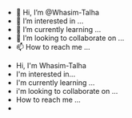 - 👋 Hi, I’m @Whasim-Talha
- 👀 I’m interested in ...
- 🌱 I’m currently learning ...
- 💞️ I’m looking to collaborate on ...
- 📫 How to reach me ...

<!---
Whasim-Talha/Whasim-Talha is a ✨ special ✨ repository because its `README.md` (this file) appears on your GitHub profile.
You can click the Preview link to take a look at your changes.
--->
- Hi, I'm Whasim-Talha
- I'm interested in...
- I'm currently learning  ...
- i'm looking to collaborate on ...
- How to reach me ...
-
